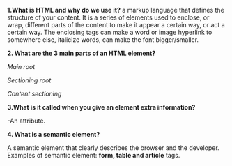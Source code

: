**1.What is HTML and why do we use it?**
a markup language that defines the structure of your content. It is a series of elements used to enclose, or wrap, 
different parts of the content to make it appear a certain way, or act a certain way. The enclosing tags can make a
word or image hyperlink to somewhere else, italicize words, can make the font bigger/smaller.

**2. What are the 3 main parts of an HTML element?**

*Main root*

*Sectioning root*

*Content sectioning*

**3.What is it called when you give an element extra information?**

-An attribute.

**4. What is a semantic element?**

A semantic element that clearly describes the browser and the developer. 
Examples of semantic element: **form, table and article** tags.

